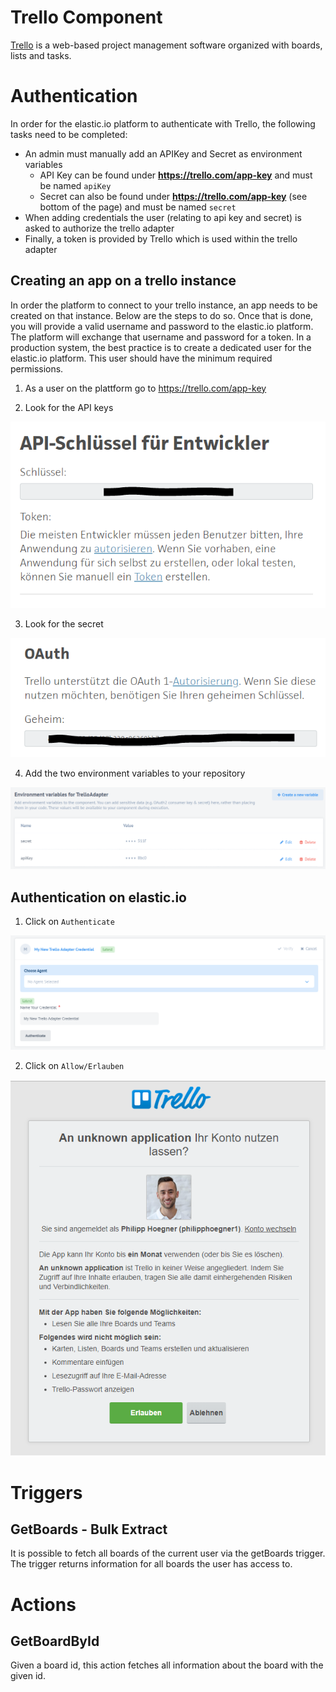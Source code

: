 
# Trello Component

[Trello](https://trello.com/) is a web-based project management software organized with boards, lists and tasks.

# Authentication
In order for the elastic.io platform to authenticate with Trello, the
following tasks need to be completed:
* An admin must manually add an APIKey and Secret as environment variables
  * API Key can be found under **https://trello.com/app-key** and must be named `apiKey`
  * Secret can also be found under **https://trello.com/app-key** (see bottom of the page) and must be named `secret`     
* When adding credentials the user (relating to api key and secret) is asked to authorize the trello adapter
* Finally, a token is provided by Trello which is used within the trello adapter

## Creating an app on a trello instance
In order the platform to connect to your trello instance, an app needs to be
created on that instance.  Below are the steps to do so.  Once that is done, you
will provide a valid username and password to the elastic.io platform.  The
platform will exchange that username and password for a token.  In a production
system, the best practice is to create a dedicated user for the elastic.io
platform.  This user should have the minimum required permissions.

1. As a user on the plattform go to https://trello.com/app-key

2. Look for the API keys

  ![apikey](assets/apiKey.PNG)


3. Look for the secret

  ![secret](assets/secret.PNG)

4. Add the two environment variables to your repository

  ![environment variables](assets/envVars.PNG)


## Authentication on elastic.io

1. Click on `Authenticate`

  ![authenticate](assets/authenticate.PNG)

2. Click on `Allow/Erlauben`

  ![allow](assets/allow.PNG)

# Triggers
## GetBoards - Bulk Extract

It is possible to fetch all boards of the current user via the getBoards trigger.
The trigger returns information for all boards the user has access to.

# Actions
## GetBoardById

Given a board id, this action fetches all information about the board with the given id.
